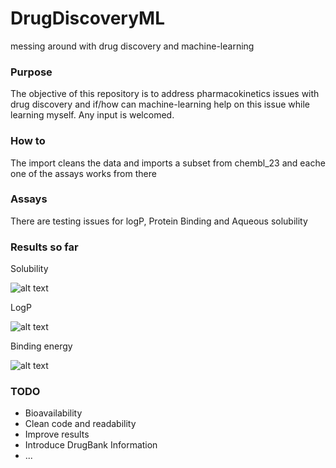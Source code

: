 # DrugDiscoveryML
messing around with drug discovery and machine-learning

### Purpose
The objective of this repository is to address pharmacokinetics issues with drug discovery and if/how can machine-learning help on this issue while learning myself. Any input is welcomed.

### How to
The import cleans the data and imports a subset from chembl_23 and eache one of the assays works from there 

### Assays
There are testing issues for logP, Protein Binding and Aqueous solubility

### Results so far
Solubility 

![alt text](https://github.com/joofio/DrugDiscoveryML/blob/master/images/aqsolubil.png "Aqueous Solubility results")

LogP 

![alt text](https://github.com/joofio/DrugDiscoveryML/blob/master/images/logp.png "LogP results")

Binding energy

![alt text](https://github.com/joofio/DrugDiscoveryML/blob/develop/images/Binding.png "Binding Energy results")

### TODO
* Bioavailability
* Clean code and readability
* Improve results
* Introduce DrugBank Information
* ...

